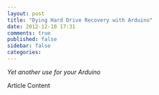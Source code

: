```yaml
---
layout: post
title: "Dying Hard Drive Recovery with Arduino"
date: 2012-12-10 17:31
comments: true
published: false
sidebar: false
categories: 
---
```

*Yet another use for your Arduino*
<!-- more -->
Article Content
